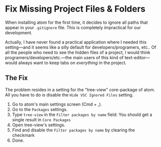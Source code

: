 # Fix Missing Project Files & Folders

When installing atom for the first time, it decides to ignore all paths that appear in your `.gitignore` file. This is completely impractical for our development.

Actually, I have never found a practical application where I needed this setting—and it seems like a silly default for developers/programers, etc.. Of all the people who need to see the hidden files of a project, I would think programers/developers/etc.—the main users of this kind of text-editor—would always want to keep tabs on _everything_ in the project.

## The Fix

The problem resides in a setting for the "tree-view" core-package of atom. All you have to do is disable the `Hide VSC Ignored Files` setting.

1. Go to atom's main settings screen (Cmd + ,).
2. Go to the `Packages` settings.
3. Type `tree-view` in the `Filter packages by name` field: You should get a single result in `Core Packages`
4. Open tree-view's settings.
5. Find and disable the `Filter packages by name` by clearing the checkmark
6. Done.
